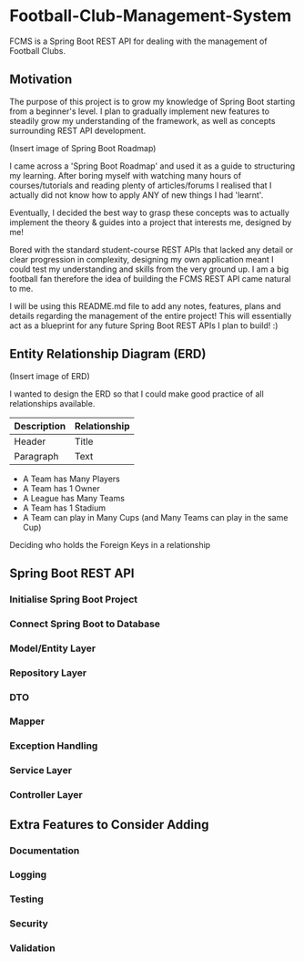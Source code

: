 # Football-Club-Management-System
FCMS is a Spring Boot REST API for dealing with the management of Football Clubs.

## Motivation
The purpose of this project is to grow my knowledge of Spring Boot starting from a beginner's level. I plan to gradually implement new features to steadily grow my understanding of the framework, as well as concepts surrounding REST API development.

(Insert image of Spring Boot Roadmap)

I came across a 'Spring Boot Roadmap' and used it as a guide to structuring my learning. After boring myself with watching many hours of courses/tutorials and reading plenty of articles/forums I realised that I actually did not know how to apply ANY of new things I had 'learnt'. 

Eventually, I decided the best way to grasp these concepts was to actually implement the theory & guides into a project that interests me, designed by me!

Bored with the standard student-course REST APIs that lacked any detail or clear progression in complexity, designing my own application meant I could test my understanding and skills from the very ground up. I am a big football fan therefore the idea of building the FCMS REST API came natural to me.

I will be using this README.md file to add any notes, features, plans and details regarding the management of the entire project! This will essentially act as a blueprint for any future Spring Boot REST APIs I plan to build! :)

## Entity Relationship Diagram (ERD)
(Insert image of ERD)

I wanted to design the ERD so that I could make good practice of all relationships available.

| Description | Relationship|
| ----------- | ----------- |
| Header      | Title       |
| Paragraph   | Text        |

- A Team has Many Players
- A Team has 1 Owner
- A League has Many Teams
- A Team has 1 Stadium
- A Team can play in Many Cups (and Many Teams can play in the same Cup)

Deciding who holds the Foreign Keys in a relationship

## Spring Boot REST API

### Initialise Spring Boot Project

### Connect Spring Boot to Database

### Model/Entity Layer

### Repository Layer

### DTO

### Mapper

### Exception Handling

### Service Layer

### Controller Layer



## Extra Features to Consider Adding

### Documentation

### Logging

### Testing

### Security

### Validation




